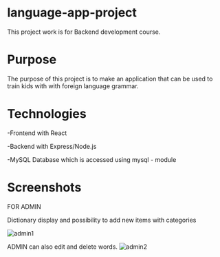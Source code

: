 # language-app-project
This project work is for Backend development course.
# Purpose
The purpose of this project is to make an application that can be used to train kids with with foreign language grammar.
# Technologies
-Frontend with React

-Backend with Express/Node.js

-MySQL Database which is accessed using mysql - module

# Screenshots
FOR ADMIN

Dictionary display and possibility to add new items with categories

![admin1](https://user-images.githubusercontent.com/77788188/149498725-dbe57c8f-433d-43df-b1cc-e2870d10aaa3.jpg)

ADMIN can also edit and delete words.
![admin2](https://user-images.githubusercontent.com/77788188/149498865-d80a6bb7-7d95-4636-9d31-cff5b97dd573.jpg)
